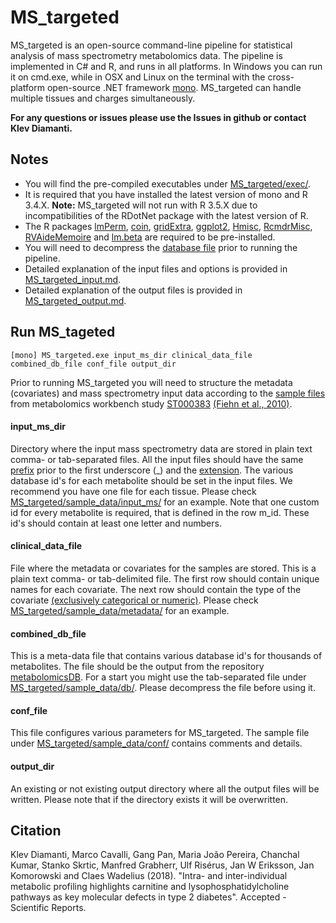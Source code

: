 # MS_targeted
MS_targeted is an open-source command-line pipeline for statistical analysis of mass spectrometry metabolomics data. The pipeline is implemented in C# and R, and runs in all platforms. In Windows you can run it on cmd.exe, while in OSX and Linux on the terminal with the cross-platform open-source .NET framework [mono](https://www.mono-project.com/).
MS_targeted can handle multiple tissues and charges simultaneously.

**For any questions or issues please use the Issues in github or contact Klev Diamanti.**

## Notes
- You will find the pre-compiled executables under [MS_targeted/exec/](MS_targeted/exec/MS_targeted.exe).
- It is required that you have installed the latest version of mono and R 3.4.X. **Note:** MS_targeted will not run with R 3.5.X due to incompatibilities of the RDotNet package with the latest version of R.
- The R packages [lmPerm](https://cran.r-project.org/web/packages/lmPerm/index.html), [coin](https://cran.r-project.org/web/packages/coin/index.html), [gridExtra](https://cran.r-project.org/web/packages/gridExtra/index.html), [ggplot2](https://cran.r-project.org/web/packages/ggplot2/index.html), [Hmisc](https://cran.r-project.org/web/packages/Hmisc/index.html), [RcmdrMisc](https://cran.r-project.org/web/packages/RcmdrMisc/index.html), [RVAideMemoire](https://cran.r-project.org/web/packages/RVAideMemoire/index.html) and [lm.beta](https://cran.r-project.org/web/packages/lm.beta/index.html) are required to be pre-installed.
- You will need to decompress the [database file](MS_targeted/sample_data/db/20171204_metabolites_db.tsv.zip) prior to running the pipeline.
- Detailed explanation of the input files and options is provided in [MS_targeted_input.md](MS_targeted_input.md).
- Detailed explanation of the output files is provided in [MS_targeted_output.md](MS_targeted_output.md).

## Run MS_tageted
```
[mono] MS_targeted.exe input_ms_dir clinical_data_file combined_db_file conf_file output_dir
```
Prior to running MS_targeted you will need to structure the metadata (covariates) and mass spectrometry input data according to the [sample files](MS_targeted/sample_data/) from metabolomics workbench study [ST000383](http://www.metabolomicsworkbench.org/data/DRCCMetadata.php?Mode=Study&StudyID=ST000383) [(Fiehn et al., 2010)](https://www.ncbi.nlm.nih.gov/pubmed/21170321).
#### input_ms_dir
Directory where the input mass spectrometry data are stored in plain text comma- or tab-separated files. All the input files should have the same <u>prefix</u> prior to the first underscore (_) and the <u>extension</u>. The various database id's for each metabolite should be set in the input files. We recommend you have one file for each tissue. Please check [MS_targeted/sample_data/input_ms/](MS_targeted/sample_data/input_ms/) for an example.
Note that one custom id for every metabolite is required, that is defined in the row m_id. These id's should contain at least one letter and numbers.
#### clinical_data_file
File where the metadata or covariates for the samples are stored. This is a plain text comma- or tab-delimited file. The first row should contain unique names for each covariate. The next row should contain the type of the covariate <u>(exclusively categorical or numeric)</u>. Please check [MS_targeted/sample_data/metadata/](MS_targeted/sample_data/metadata/) for an example.
#### combined_db_file
This is a meta-data file that contains various database id's for thousands of metabolites. The file should be the output from the repository [metabolomicsDB](https://github.com/klevdiamanti/metabolomicsDB/). For a start you might use the tab-separated file under [MS_targeted/sample_data/db/](MS_targeted/sample_data/db/). Please decompress the file before using it.
#### conf_file
This file configures various parameters for MS_targeted. The sample file under [MS_targeted/sample_data/conf/](MS_targeted/sample_data/conf/) contains comments and details.
#### output_dir
An existing or not existing output directory where all the output files will be written. Please note that if the directory exists it will be overwritten.
## Citation
Klev Diamanti, Marco Cavalli, Gang Pan, Maria João Pereira, Chanchal Kumar, Stanko Skrtic, Manfred Grabherr, Ulf Risérus, Jan W Eriksson, Jan Komorowski and Claes Wadelius (2018). "Intra- and inter-individual metabolic profiling highlights carnitine and lysophosphatidylcholine pathways as key molecular defects in type 2 diabetes". Accepted - Scientific Reports.
